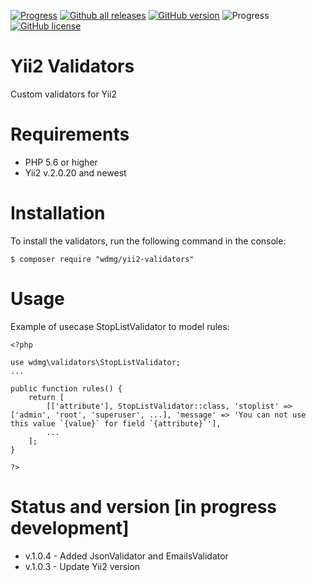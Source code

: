 [![Progress](https://img.shields.io/badge/required-Yii2_v2.0.13-blue.svg)](https://packagist.org/packages/yiisoft/yii2) [![Github all releases](https://img.shields.io/github/downloads/wdmg/yii2-validators/total.svg)](https://GitHub.com/wdmg/yii2-validators/releases/) [![GitHub version](https://badge.fury.io/gh/wdmg%2Fyii2-validators.svg)](https://github.com/wdmg/yii2-validators) ![Progress](https://img.shields.io/badge/progress-in_development-red.svg) [![GitHub license](https://img.shields.io/github/license/wdmg/yii2-validators.svg)](https://github.com/wdmg/yii2-validators/blob/master/LICENSE)

# Yii2 Validators
Custom validators for Yii2

# Requirements 
* PHP 5.6 or higher
* Yii2 v.2.0.20 and newest

# Installation
To install the validators, run the following command in the console:

`$ composer require "wdmg/yii2-validators"`

# Usage
Example of usecase StopListValidator to model rules:

    <?php
    
    use wdmg\validators\StopListValidator;
    ...
    
    public function rules() {
        return [
            [['attribute'], StopListValidator::class, 'stoplist' => ['admin', 'root', 'superuser', ...], 'message' => 'You can not use this value `{value}` for field `{attribute}`'],
            ...
        ];
    }
    
    ?>

# Status and version [in progress development]
* v.1.0.4 - Added JsonValidator and EmailsValidator
* v.1.0.3 - Update Yii2 version